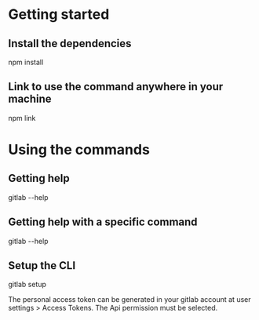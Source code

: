 # Getting started

## Install the dependencies
npm install

## Link to use the command anywhere in your machine
npm link

# Using the commands

## Getting help
gitlab --help

## Getting help with a specific command
gitlab <command> --help

## Setup the CLI
gitlab setup <gitlab-server-url> <personal-access-token>

The personal access token can be generated in your gitlab account at user settings > Access Tokens. The Api permission must be selected.